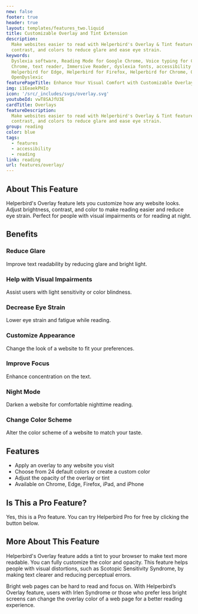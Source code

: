 ```yaml
---
new: false
footer: true
header: true
layout: templates/features_two.liquid
title: Customizable Overlay and Tint Extension
description:
  Make websites easier to read with Helperbird's Overlay & Tint feature. Adjust brightness,
  contrast, and colors to reduce glare and ease eye strain.
keywords:
  Dyslexia software, Reading Mode for Google Chrome, Voice typing for Chrome, Text to speech for
  Chrome, text reader, Immersive Reader, dyslexia fonts, accessibility software, dyslexia software,
  Helperbird for Edge, Helperbird for Firefox, Helperbird for Chrome, Opendyslexic for Chrome,
  OpenDyslexic
featurePageTitle: Enhance Your Visual Comfort with Customizable Overlays & Tints from Helperbird
img: i1EeaekPHIo
icon: '/src/_includes/svgs/overlay.svg'
youtubeId: vwT8SAJfU3E
cardTitle: Overlays
featureDescription:
  Make websites easier to read with Helperbird's Overlay & Tint feature. Adjust brightness,
  contrast, and colors to reduce glare and ease eye strain.
group: reading
color: blue
tags:
  - features
  - accessibility
  - reading
link: reading
url: features/overlay/
---
```


## About This Feature

Helperbird's Overlay feature lets you customize how any website looks. Adjust brightness, contrast,
and color to make reading easier and reduce eye strain. Perfect for people with visual impairments
or for reading at night.

## Benefits

### Reduce Glare

Improve text readability by reducing glare and bright light.

### Help with Visual Impairments

Assist users with light sensitivity or color blindness.

### Decrease Eye Strain

Lower eye strain and fatigue while reading.

### Customize Appearance

Change the look of a website to fit your preferences.

### Improve Focus

Enhance concentration on the text.

### Night Mode

Darken a website for comfortable nighttime reading.

### Change Color Scheme

Alter the color scheme of a website to match your taste.

## Features

- Apply an overlay to any website you visit
- Choose from 24 default colors or create a custom color
- Adjust the opacity of the overlay or tint
- Available on Chrome, Edge, Firefox, iPad, and iPhone

## Is This a Pro Feature?

Yes, this is a Pro feature. You can try Helperbird Pro for free by clicking the button below.

## More About This Feature

Helperbird's Overlay feature adds a tint to your browser to make text more readable. You can fully
customize the color and opacity. This feature helps people with visual distortions, such as Scotopic
Sensitivity Syndrome, by making text clearer and reducing perceptual errors.

Bright web pages can be hard to read and focus on. With Helperbird’s Overlay feature, users with
Irlen Syndrome or those who prefer less bright screens can change the overlay color of a web page
for a better reading experience.
